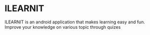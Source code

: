 # ILEARNIT
ILEARNIT is an android application that makes learning easy and fun.
Improve your knowledge on various topic through quizes
